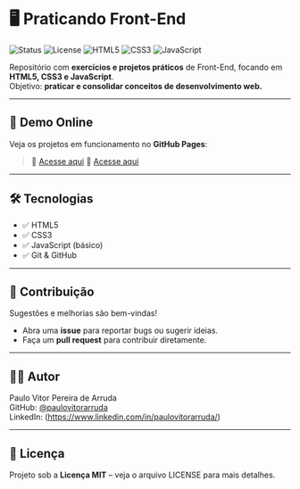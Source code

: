# 🖥️ Praticando Front-End

![Status](https://img.shields.io/badge/status-Em%20Desenvolvimento-yellow) 
![License](https://img.shields.io/badge/licença-MIT-green) 
![HTML5](https://img.shields.io/badge/HTML5-E34F26?logo=html5&logoColor=white) 
![CSS3](https://img.shields.io/badge/CSS3-1572B6?logo=css3&logoColor=white) 
![JavaScript](https://img.shields.io/badge/JavaScript-F7DF1E?logo=javascript&logoColor=black)

Repositório com **exercícios e projetos práticos** de Front-End, focando em **HTML5, CSS3 e JavaScript**.  
Objetivo: **praticar e consolidar conceitos de desenvolvimento web.**

---

## 🚀 Demo Online
Veja os projetos em funcionamento no **GitHub Pages**:  
> 🔗 [Acesse aqui](https://paulovitorarruda.github.io/front-end-aulas/)
> 🔗 [Acesse aqui](file:///C:/Users/User/OneDrive/Desktop/GitHub_Front-End/Praticando_Front-End/starbucks_tutorial/index.html)

---

## 🛠️ Tecnologias
- ✅ HTML5  
- ✅ CSS3  
- ✅ JavaScript (básico)  
- ✅ Git & GitHub

---

## 🤝 Contribuição
Sugestões e melhorias são bem-vindas!  
- Abra uma **issue** para reportar bugs ou sugerir ideias.  
- Faça um **pull request** para contribuir diretamente.

---

## 👨‍💻 Autor
Paulo Vitor Pereira de Arruda  
GitHub: [@paulovitorarruda](https://github.com/paulovitorarruda)  
LinkedIn: (https://www.linkedin.com/in/paulovitorarruda/)

---

## 📜 Licença
Projeto sob a **Licença MIT** – veja o arquivo LICENSE para mais detalhes.
